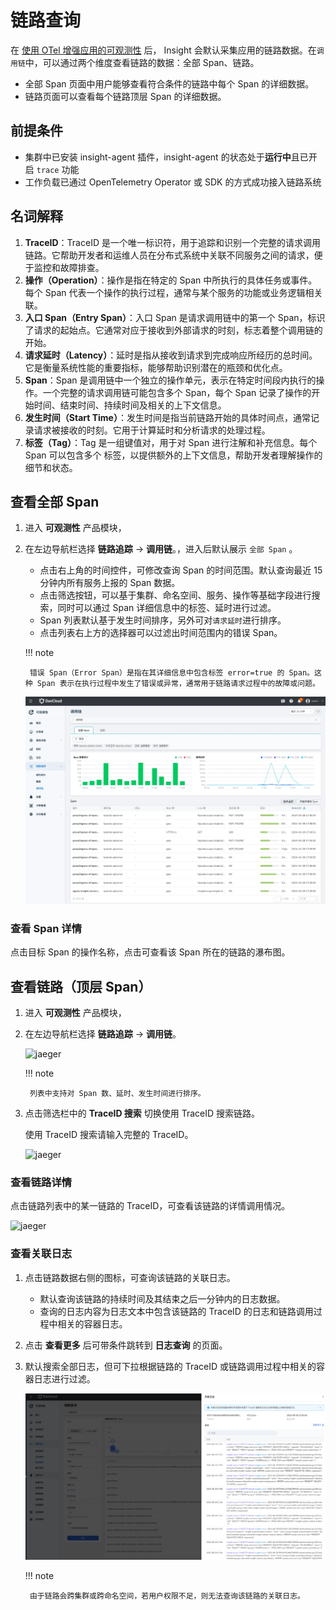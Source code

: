 # 链路查询

在 [使用 OTel 增强应用的可观测性](https://docs.daocloud.io/insight/quickstart/otel/otel.html) 后，
Insight 会默认采集应用的链路数据。在`调用链`中，可以通过两个维度查看链路的数据：全部 Span、链路。

- 全部 Span 页面中用户能够查看符合条件的链路中每个 Span 的详细数据。
- 链路页面可以查看每个链路顶层 Span 的详细数据。

## 前提条件

- 集群中已安装 insight-agent 插件，insight-agent 的状态处于**运行中**且已开启 `trace` 功能
- 工作负载已通过 OpenTelemetry Operator 或 SDK 的方式成功接入链路系统

## 名词解释

1. **TraceID**：TraceID 是一个唯一标识符，用于追踪和识别一个完整的请求调用链路。它帮助开发者和运维人员在分布式系统中关联不同服务之间的请求，便于监控和故障排查。
1. **操作（Operation）**：操作是指在特定的 Span 中所执行的具体任务或事件。每个 Span 代表一个操作的执行过程，通常与某个服务的功能或业务逻辑相关联。
1. **入口 Span（Entry Span）**：入口 Span 是请求调用链中的第一个 Span，标识了请求的起始点。它通常对应于接收到外部请求的时刻，标志着整个调用链的开始。
1. **请求延时（Latency）**：延时是指从接收到请求到完成响应所经历的总时间。它是衡量系统性能的重要指标，能够帮助识别潜在的瓶颈和优化点。
1. **Span**：Span 是调用链中一个独立的操作单元，表示在特定时间段内执行的操作。一个完整的请求调用链可能包含多个 Span，每个 Span 记录了操作的开始时间、结束时间、持续时间及相关的上下文信息。
1. **发生时间（Start Time）**：发生时间是指当前链路开始的具体时间点，通常记录请求被接收的时刻。它用于计算延时和分析请求的处理过程。
1. **标签（Tag）**：Tag 是一组键值对，用于对 Span 进行注解和补充信息。每个 Span 可以包含多个 标签，以提供额外的上下文信息，帮助开发者理解操作的细节和状态。

## 查看全部 Span

1. 进入 __可观测性__ 产品模块，
1. 在左边导航栏选择 __链路追踪__ -> __调用链__。，进入后默认展示 `全部 Span` 。

    - 点击右上角的时间控件，可修改查询 Span 的时间范围。默认查询最近 15 分钟内所有服务上报的 Span 数据。
    - 点击筛选按钮，可以基于集群、命名空间、服务、操作等基础字段进行搜索，同时可以通过 Span 详细信息中的标签、延时进行过滤。
    - Span 列表默认基于发生时间排序，另外可对`请求延时`进行排序。
    - 点击列表右上方的选择器可以过滤出时间范围内的错误 Span。

    !!! note

        错误 Span（Error Span）是指在其详细信息中包含标签 error=true 的 Span。这种 Span 表示在执行过程中发生了错误或异常，通常用于链路请求过程中的故障或问题。

    ![all span](../../images/allSpan.png)

### 查看 Span 详情

点击目标 Span 的操作名称，点击可查看该 Span 所在的链路的瀑布图。

## 查看链路（顶层 Span）

1. 进入 __可观测性__ 产品模块，
2. 在左边导航栏选择 __链路追踪__ -> __调用链__。

    ![jaeger](https://docs.daocloud.io/daocloud-docs-images/docs/zh/docs/insight/images/trace00.png)

    !!! note

        列表中支持对 Span 数、延时、发生时间进行排序。

3. 点击筛选栏中的 __TraceID 搜索__ 切换使用 TraceID 搜索链路。

    使用 TraceID 搜索请输入完整的 TraceID。

    ![jaeger](https://docs.daocloud.io/daocloud-docs-images/docs/zh/docs/insight/images/trace04.png)

### 查看链路详情

点击链路列表中的某一链路的 TraceID，可查看该链路的详情调用情况。

![jaeger](https://docs.daocloud.io/daocloud-docs-images/docs/zh/docs/insight/images/trace03.png)

### 查看关联日志

1. 点击链路数据右侧的图标，可查询该链路的关联日志。

    - 默认查询该链路的持续时间及其结束之后一分钟内的日志数据。
    - 查询的日志内容为日志文本中包含该链路的 TraceID 的日志和链路调用过程中相关的容器日志。
  
2. 点击 __查看更多__ 后可带条件跳转到 __日志查询__ 的页面。
3. 默认搜索全部日志，但可下拉根据链路的 TraceID 或链路调用过程中相关的容器日志进行过滤。

    ![tracelog](../../images/tracelog.png)

    !!! note

        由于链路会跨集群或跨命名空间，若用户权限不足，则无法查询该链路的关联日志。
